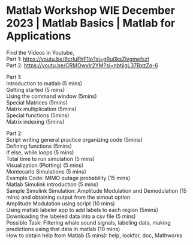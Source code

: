 # Matlab Workshop WIE December 2023 | Matlab Basics | Matlab for Applications

Find the Videos in Youtube, \
Part 1: https://youtu.be/6crIuFhF1lo?si=gRu0ksZivgmefszl \
Part 2: https://youtu.be/CRMOwyIr2YM?si=nbtjjgL37BxzZq-6


Part 1: \
Introduction to matlab (5 mins) \
Getting started (5 mins) \
Using the command window (5mins) \
Special Matrices (5mins) \
Matrix multiplication (5mins) \
Special functions (5mins) \
Matrix indexing (5mins)


Part 2: \
Script writing general practice organizing code (5mins) \
Defining functions (5mins) \
If else, while loops (5 mins) \
Total time to run simulation (5 mins) \
Visualization (Plotting) (5 mins) \
Montecarlo Simulations (5 mins) \
Example Code: MIMO outage probability (15 mins) \
Matlab Simulink introduction (5 mins) \
Sample Simulink Simulation: Amplitude Modulation and Demodulation (15 mins) and obtaining output from the simout option \
Amplitude Modulation using script (10 mins) \
Using matlab labeler app to add labels to each region (5mins) \
Downloading the labeled data into a csv file (5 mins) \
Possible Task: Filtering whale sound signals, labeling data, making predictions using that data in matlab (10 mins) \
How to obtain help from Matlab (5 mins): help, lookfor, doc, Mathworks 
